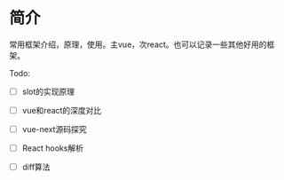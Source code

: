 # 简介

常用框架介绍，原理，使用。主vue，次react。也可以记录一些其他好用的框架。

Todo:

- [ ] slot的实现原理
- [ ] vue和react的深度对比
- [ ] vue-next源码探究
- [ ] React hooks解析
- [ ] diff算法

